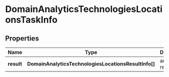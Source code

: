 # DomainAnalyticsTechnologiesLocationsTaskInfo

## Properties

| Name | Type | Description | Notes |
|------------ | ------------- | ------------- | -------------|
**result** | **DomainAnalyticsTechnologiesLocationsResultInfo[]** | array of results |[optional]|
